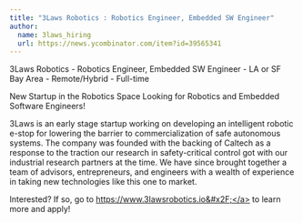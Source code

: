 ```yaml
---
title: "3Laws Robotics : Robotics Engineer, Embedded SW Engineer"
author:
  name: 3laws_hiring
  url: https://news.ycombinator.com/item?id=39565341
---
```

3Laws Robotics - Robotics Engineer, Embedded SW Engineer - LA or SF Bay Area - Remote&#x2F;Hybrid - Full-time

New Startup in the Robotics Space Looking for Robotics and Embedded Software Engineers!

3Laws is an early stage startup working on developing an intelligent robotic e-stop for lowering the barrier to commercialization of safe autonomous systems. The company was founded with the backing of Caltech as a response to the traction our research in safety-critical control got with our industrial research partners at the time. We have since brought together a team of advisors, entrepreneurs, and engineers with a wealth of experience in taking new technologies like this one to market.

Interested? If so, go to <a href="https:&#x2F;&#x2F;www.3lawsrobotics.io&#x2F;" rel="nofollow">https:&#x2F;&#x2F;www.3lawsrobotics.io&#x2F;</a> to learn more and apply!
